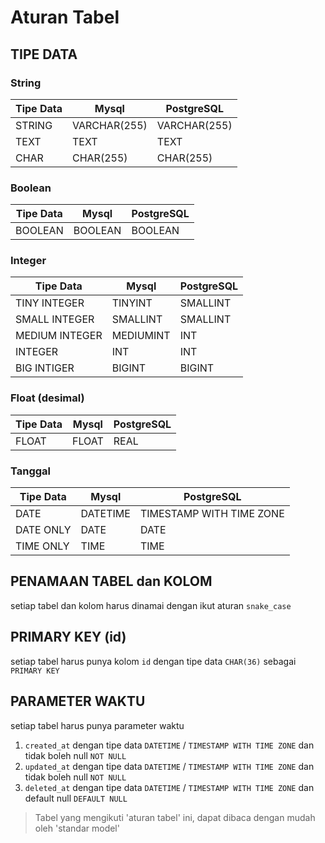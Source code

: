 # Aturan Tabel

## TIPE DATA

### String

|Tipe Data|Mysql|PostgreSQL|
|--|--|--|
|STRING|VARCHAR(255)|VARCHAR(255)|
|TEXT|TEXT|TEXT|
|CHAR|CHAR(255)|CHAR(255)|

### Boolean

|Tipe Data|Mysql|PostgreSQL|
|--|--|--|
|BOOLEAN|BOOLEAN|BOOLEAN|

### Integer

|Tipe Data|Mysql|PostgreSQL
|--|--|--|
|TINY INTEGER|TINYINT|SMALLINT|
|SMALL INTEGER|SMALLINT|SMALLINT|
|MEDIUM INTEGER|MEDIUMINT|INT|
|INTEGER|INT|INT|
|BIG INTIGER|BIGINT|BIGINT|

### Float (desimal)

|Tipe Data|Mysql|PostgreSQL|
|--|--|--|
|FLOAT|FLOAT|REAL|

### Tanggal

|Tipe Data|Mysql|PostgreSQL|
|--|--|--|
|DATE|DATETIME|TIMESTAMP WITH TIME ZONE|
|DATE ONLY|DATE|DATE|
|TIME ONLY|TIME|TIME|

## PENAMAAN TABEL dan KOLOM

setiap tabel dan kolom harus dinamai dengan ikut aturan `snake_case`

## PRIMARY KEY (id)

setiap tabel harus punya kolom `id` dengan tipe data `CHAR(36)` sebagai `PRIMARY KEY`

## PARAMETER WAKTU 

setiap tabel harus punya parameter waktu
1. `created_at` dengan tipe data `DATETIME` / `TIMESTAMP WITH TIME ZONE` dan tidak boleh null `NOT NULL` 
2. `updated_at` dengan tipe data `DATETIME` / `TIMESTAMP WITH TIME ZONE` dan tidak boleh null `NOT NULL` 
3. `deleted_at` dengan tipe data `DATETIME` / `TIMESTAMP WITH TIME ZONE` dan default null `DEFAULT NULL` 

>
> Tabel yang mengikuti 'aturan tabel' ini, dapat dibaca dengan mudah oleh 'standar model'
>